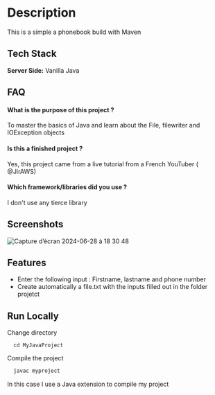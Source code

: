 
# Description

This is a simple a phonebook build with Maven
## Tech Stack


**Server Side:** Vanilla Java







## FAQ
#### What is the purpose of this project ?

To master the basics of Java and learn about the File, filewriter and IOException objects

#### Is this a finished project ?

Yes, this project came from a live tutorial from a French YouTuber ( @JirAWS)


#### Which framework/libraries did you use ? 

I don't use any tierce library


## Screenshots



![Capture d’écran 2024-06-28 à 18 30 48](https://github.com/alexisr91/phonebook/assets/160608635/c65e67c3-00b4-4d99-9a68-4414bc972b7e)
## Features

- Enter the following input : Firstname, lastname and phone number
- Create automatically a file.txt with the inputs filled out in the folder projetct






## Run Locally

Change directory

```
  cd MyJavaProject
```

Compile the project

```bash
  javac myproject
```


In this case I use a Java extension to compile my project

